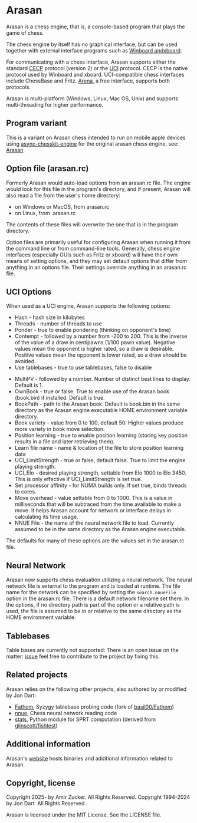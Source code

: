 # Arasan

Arasan is a chess engine, that is, a console-based program that plays the game of chess.

The chess engine by itself has no graphical interface, but can be used together
with external interface programs such as [Winboard andxboard](https://www.gnu.org/software/xboard/). 

For communicating with a chess interface, Arasan supports either the
standard [CECP](http://home.hccnet.nl/h.g.muller/engine-intf.html)
protocol (version 2) or the
[UCI](https://www.chessprogramming.org/Chess_Engine_Communication_Protocol)
protocol. CECP is the native protocol used by Winboard and
xboard. UCI-compatible chess interfaces include ChessBase and
Fritz. [Arena](http://www.playwitharena.de/), a free interface,
supports both protocols.

Arasan is multi-platform (Windows, Linux, Mac OS, Unix) and supports multi-threading for higher performance.

## Program variant

This is a variant on Arasan chess intended to run on mobile apple devices using [async-chesskit-engine](https://github.com/Amir-Zucker/async-chesskit-engine)
for the original arasan chess engine, see: [Arasan](https://github.com/jdart1/arasan-chess) 

## Option file (arasan.rc)

Formerly Arasan would auto-load options from an arasan.rc file.
The engine would look for this file in the program's directory,
and if present, Arasan will also read a file from the user's home
directory:

- on Windows or MacOS, from arasan.rc
- on Linux, from .arasan.rc

The contents of these files will overwrite the one that is in the
program directory.

Option files are primarily useful for configuring Arasan when running
it from the command line or from command-line tools. Generally, chess
engine interfaces (especially GUIs such as Fritz or xboard) will have
their own means of setting options, and they may set default options
that differ from anything in an options file. Their settings override
anything in an arasan.rc file.

## UCI Options

When used as a UCI engine, Arasan supports the following options:

- Hash - hash size in kilobytes
- Threads - number of threads to use
- Ponder - true to enable pondering (thinking on opponent's time)
- Contempt - followed by a number from -200 to 200. This is the inverse of
the value of a draw in centipawns (1/100 pawn value). Negative values
mean the opponent is higher rated, so a draw is desirable. Positive values
mean the opponent is lower rated, so a draw should be avoided.
- Use tablebases - true to use tablebases, false to disable
<!--- SyzygyUses50MoveRule - true to observe the 50 move draw rule when probing-->
<!--tablebases; false to have tablebase probes ignore the rule. Default is true.-->
<!--- SyzygyProbeDepth - maximum depth to probe tablebases. Default is 4.-->
<!--- SyzygyPath - path to the Syzygy tablebases. Multiple directories can-->
<!--be specified, separated by ':'.-->
- MultiPV - followed by a number. Number of distinct best lines to display.
Default is 1.
- OwnBook - true or false. True to enable use of the Arasan book (book.bin)
if installed. Default is true.
- BookPath - path to the Arasan book. Default is book.bin in the same
directory as the Arasan engine executable HOME environment variable directory.
- Book variety - value from 0 to 100, default 50. Higher values
produce more variety in book move selection.
- Position learning - true to enable position learning (storing
key position results in a file and later retrieving them).
- Learn file name - name & location of the file to store position learning data
- UCI_LimitStrength - true or false, default false. True to limit the engine
playing strength.
- UCI_Elo - desired playing strength, settable from Elo 1000 to Elo 3450. This is
only effective if UCI_LimitStrength is set true.
- Set processor affinity - for NUMA builds only. If set true, binds threads to
cores.
- Move overhead - value settable from 0 to 1000. This is a value in milliseconds
that will be subtraced from the time available to make a move. It helps Arasan
account for network or interface delays in calculating its time usage.
- NNUE File - the name of the neural network file to load. Currently assumed to be
in the same directory as the Arasan engine executable.

The defaults for many of these options are the values set in the arasan.rc file.

## Neural Network

Arasan now supports chess evaluation utilizing a neural network. The
neural network file is external to the program and is loaded at
runtime. The file name for the network can be specified by setting 
the `search.nnueFile` option in the arasan.rc file. 
There is a default network filename set there. In the options, 
if no directory path is part of the option or a relative path
is used, the file is assumed to be in or relative to the same
directory as the HOME environment variable.

## Tablebases

Table bases are currently not supported:
There is an open issue on the matter: [issue](https://github.com/Amir-Zucker/arasan-chess-monochrome/issues/2) feel free to contribute to the project by fixing this. 
<!--Arasan supports Syzygy format compressed endgame tablebases. You can configure-->
<!--Arasan to use tablebases by editing the arasan.rc file, or by using a-->
<!--GUI that supports UCI or CECP option commands. Note that many-->
<!--chess GUIs will override the arasan.rc settings, and set their own defaults.-->
<!--So if using a GUI you should if possible set the tablebase path and related-->
<!--options in the GUI, not in the file.-->
<!---->
<!--The Arasan distribution does not come with any tablebase files. Syzygy-->
<!--tablebases can be downloaded from https://syzygy-tables.info/. -->

## Related projects

Arasan relies on the following other projects, also authored by or modified by Jon Dart:

- [Fathom](https://github.com/jdart1/Fathom), Syzygy tablebase probing code (fork of [basil00/Fathom](https://github.com/basil00/Fathom))
- [nnue](https://github.com/jdart1/nnue), Chess neural network reading code
- [stats](https://www.github.com/jdart1/stats), Python module for SPRT computation (derived from [glinscott/fishtest](https://github.com/glinscott/fishtest))

## Additional information

Arasan's [website](http://www.arasanchess.org) hosts binaries and additional information
related to Arasan.


## Copyright, license
Copyright 2025- by Amir Zucker. All Rights Reserved.
Copyright 1994-2024 by Jon Dart. All Rights Reserved.

Arasan is licensed under the MIT License. See the LICENSE file.
